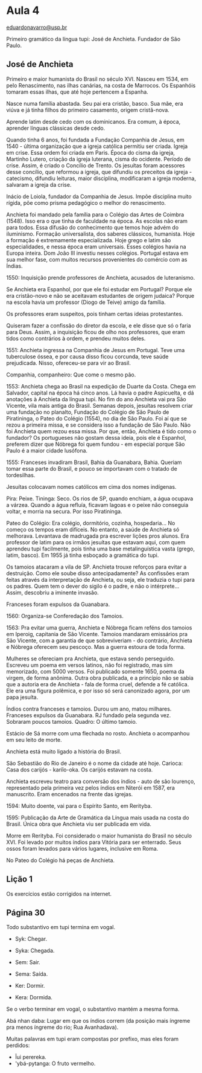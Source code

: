 Aula 4
======

eduardonavarro@usp.br

Primeiro gramático da língua tupi: José de Anchieta. Fundador de São Paulo.

José de Anchieta
----------------

Primeiro e maior humanista do Brasil no século XVI. Nasceu em 1534, em pelo Renascimento, nas ilhas canárias, na costa de Marrocos. Os Espanhóis tomaram essas ilhas, que até hoje pertencem a Espanha.

Nasce numa família abastada. Seu pai era cristão, basco. Sua mãe, era viúva e já tinha filhos do primeiro casamento, origem cristã-nova.

Aprende latim desde cedo com os dominicanos. Era comum, à época, aprender línguas clássicas desde cedo.

Quando tinha 6 anos, foi fundada a Fundação Companhia de Jesus, em 1540 - última organização que a igreja católica permitiu ser criada. Igreja em crise. Essa ordem foi criada em Paris. Época do cisma da igreja, Martinho Lutero, criação da igreja luterana, cisma do ocidente. Período de crise. Assim, é criado o Concílio de Trento. Os jesuítas foram acessores desse concílio, que reformou a igreja, que difundiu os preceitos da igreja - catecismo, difundiu leituras, maior disciplina, modificaram a igreja moderna, salvaram a igreja da crise.

Inácio de Loiola, fundador da Companhia de Jesus. Impõe disciplina muito rígida, põe como prisma pedagógico o melhor do renascimento.

Anchieta foi mandado pela família para o Colégio das Artes de Coimbra (1548). Isso era o que tinha de faculdade na época. As escolas não eram para todos. Essa difusão do conhecimento que temos hoje advém do iluminismo. Formação universalista, dos saberes clássicos, humanista. Hoje a formação é extremamente especializada. Hoje grego e latim são especialidades, e nessa época eram universais. Esses colégios havia na Europa inteira. Dom João III investiu nesses colégios. Portugal estava em sua melhor fase, com muitos recursos provenientes do comércio com as Índias.

1550: Inquisição prende professores de Anchieta, acusados de luteranismo.

Se Anchieta era Espanhol, por que ele foi estudar em Portugal? Porque ele era cristão-novo e não se aceitavam estudantes de origem judaica? Porque na escola havia um professor (Diogo de Teive) amigo da família.

Os professores eram suspeitos, pois tinham certas ideias protestantes.

Quiseram fazer a confissão do diretor da escola, e ele disse que só o faria para Deus. Assim, a inquisição ficou de olho nos professores, que eram tidos como contrários à ordem, e prendeu muitos deles.

1551: Anchieta ingressa na Companhia de Jesus em Portugal. Teve uma tuberculose óssea, e por causa disso ficou corcunda, teve saúde prejudicada. Nisso, ofereceu-se para vir ao Brasil.

Companhia, companheiro: Que come o mesmo pão.

1553: Anchieta chega ao Brasil na expedição de Duarte da Costa. Chega em Salvador, capital na época há cinco anos. Lá havia o padre Aspicuelta, e dá anotações à Anchieta da língua tupi. No fim do ano Anchieta vai pra São Vicente, vila mais antiga do Brasil. Semanas depois, jesuítas resolvem criar uma fundação no planalto, Fundação do Colégio de São Paulo de Piratininga, o Pateo do Colégio (1554), no dia de São Paulo. Foi aí que se rezou a primeira missa, e se considera isso a fundação de São Paulo. Não foi Anchieta quem rezou essa missa. Por que, então, Anchieta é tido como o fundador? Os portugueses não gostam dessa ideia, pois ele é Espanhol, preferem dizer que Nóbrega foi quem fundou -  em especial porque São Paulo é a maior cidade lusófona.

1555: Franceses invadiram Brasil, Bahia da Guanabara, Bahia. Queriam tomar essa parte do Brasil, e pouco se importavam com o tratado de tordesilhas.

Jesuítas colocavam nomes católicos em cima dos nomes indígenas.

Pira: Peixe. Tininga: Seco. Os rios de SP, quando enchiam, a água ocupava a várzea. Quando a água refluía, ficavam lagoas e o peixe não conseguia voltar, e morria na secura. Por isso Piratininga.

Pateo do Colégio: Era colégio, dormitório, cozinha, hospedaria... No começo os tempos eram difíceis. No entanto, a saúde de Anchieta só melhorava. Levantava de madrugada pra escrever lições pros alunos. Era professor de latim para os irmãos jesuítas que estavam aqui, com quem aprendeu tupi facilmente, pois tinha uma base metalinguística vasta (grego, latim, basco). Em 1955 já tinha esboçado a gramática do tupi.

Os tamoios atacaram a vila de SP. Anchieta trouxe reforços para evitar a destruição. Como ele soube disso antecipadamente? As confissões eram feitas através da interpretação de Anchieta, ou seja, ele traduzia o tupi para os padres. Quem tem o dever do sigilo é o padre, e não o intérprete... Assim, descobriu a iminente invasão.

Franceses foram expulsos da Guanabara.

1560: Organiza-se Conferedação dos Tamoios.

1563: Pra evitar uma guerra, Anchieta e Nóbrega ficam reféns dos tamoios em Iperoig, capitania de São Vicente. Tamoios mandaram emissários pra São Vicente, com a garantia de que sobreviveriam - do contrário, Anchieta e Nóbrega oferecem seu pescoço. Mas a guerra estoura de toda forma.

Mulheres se ofereciam pra Anchieta, que estava sendo perseguido. Escreveu um poema em versos latinos, não foi registrado, mas sim memorizado, com 5000 versos. Foi publicado somente 1650, poema da virgem, de forma anônima. Outra obra publicada, e a princípio não se sabia que a autoria era de Anchieta - fala de forma cruel, defende a fé católica. Ele era uma figura polêmica, e por isso só será canonizado agora, por um papa jesuíta.

Índios contra franceses e tamoios. Durou um ano, matou milhares. Franceses expulsos da Guanabara. RJ fundado pela segunda vez. Sobraram poucos tamoios. Quadro: O último tamoio.

Estácio de Sá morre com uma flechada no rosto. Anchieta o acompanhou em seu leito de morte.

Anchieta está muito ligado a história do Brasil.

São Sebastião do Rio de Janeiro é o nome da cidade até hoje. Carioca: Casa dos carijós - kariîo-oka. Os carijós estavam na costa.

Anchieta escreveu teatro para conversão dos índios - auto de são lourenço, representado pela primeira vez pelos índios em Niterói em 1587, era manuscrito. Eram encenados na frente das igrejas.

1594: Muito doente, vai para o Espírito Santo, em Rerityba.

1595: Publicação da Arte de Gramática da Língua mais usada na costa do Brasil. Única obra que Anchieta viu ser publicada em vida.

Morre em Rerityba. Foi considerado o maior humanista do Brasil no século XVI. Foi levado por muitos índios para Vitória para ser enterrado. Seus ossos foram levados para vários lugares, inclusive em Roma.

No Pateo do Colégio há peças de Anchieta.

Lição 1
-------

Os exercícios estão corrigidos na internet.

Página 30
---------

Todo substantivo em tupi termina em vogal.

* Syk: Chegar.
* Syka: Chegada.

* Sem: Sair.
* Sema: Saída.

* Ker: Dormir.
* Kera: Dormida.

Se o verbo terminar em vogal, o substantivo mantém a mesma forma.

Abá nhan daba: Lugar em que os índios correm (da posição mais íngreme pra menos íngreme do rio; Rua Avanhadava).

Muitas palavras em tupi eram compostas por prefixo, mas eles foram perdidos:
* Îui perereka.
* 'ybá-pytanga: O fruto vermelho.
